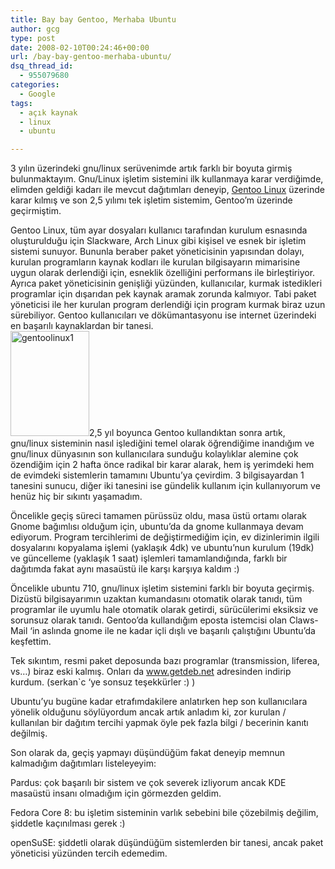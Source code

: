 ```yaml
---
title: Bay bay Gentoo, Merhaba Ubuntu
author: gcg
type: post
date: 2008-02-10T00:24:46+00:00
url: /bay-bay-gentoo-merhaba-ubuntu/
dsq_thread_id:
  - 955079680
categories:
  - Google
tags:
  - açık kaynak
  - linux
  - ubuntu

---
```

3 yılın üzerindeki gnu/linux serüvenimde artık farklı bir boyuta girmiş bulunmaktayım. Gnu/Linux işletim sistemini ilk kullanmaya karar verdiğimde, elimden geldiği kadarı ile mevcut dağıtımları deneyip, [Gentoo Linux][1] üzerinde karar kılmış ve son 2,5 yılımı tek işletim sistemim, Gentoo&#8217;m üzerinde geçirmiştim.

Gentoo Linux, tüm ayar dosyaları kullanıcı tarafından kurulum esnasında oluşturulduğu için Slackware, Arch Linux gibi kişisel ve esnek bir işletim sistemi sunuyor. Bununla beraber paket yöneticisinin yapısından dolayı, kurulan programların kaynak kodları ile kurulan bilgisayarın mimarisine uygun olarak derlendiği için, esneklik özelliğini performans ile birleştiriyor. Ayrıca paket yöneticisinin genişliği yüzünden, kullanıcılar, kurmak istedikleri programlar için dışarıdan pek kaynak aramak zorunda kalmıyor. Tabi paket yöneticisi ile her kurulan program derlendiği için program kurmak biraz uzun sürebiliyor. Gentoo kullanıcıları ve dökümantasyonu ise internet üzerindeki en başarılı kaynaklardan bir tanesi.  
<a href="https://www.murekkep.org/bay-bay-gentoo-merhaba-ubuntu-525/gentoolinux1" rel="attachment wp-att-9611"><img class="alignleft  wp-image-9611" title="gentoolinux1" src="https://www.murekkep.org/wp-content/uploads/2008/02/gentoolinux1-300x400.png" alt="gentoolinux1" width="126" height="168" srcset="https://www.murekkep.org/wp-content/uploads/2008/02/gentoolinux1-300x400.png 300w, https://www.murekkep.org/wp-content/uploads/2008/02/gentoolinux1-37x50.png 37w, https://www.murekkep.org/wp-content/uploads/2008/02/gentoolinux1-75x100.png 75w, https://www.murekkep.org/wp-content/uploads/2008/02/gentoolinux1-150x200.png 150w, https://www.murekkep.org/wp-content/uploads/2008/02/gentoolinux1-229x305.png 229w, https://www.murekkep.org/wp-content/uploads/2008/02/gentoolinux1.png 370w" sizes="(max-width: 126px) 100vw, 126px" /></a>2,5 yıl boyunca Gentoo kullandıktan sonra artık, gnu/linux sisteminin nasıl işlediğini temel olarak öğrendiğime inandığım ve gnu/linux dünyasının son kullanıcılara sunduğu kolaylıklar alemine çok özendiğim için 2 hafta önce radikal bir karar alarak, hem iş yerimdeki hem de evimdeki sistemlerin tamamını Ubuntu&#8217;ya çevirdim. 3 bilgisayardan 1 tanesini sunucu, diğer iki tanesini ise gündelik kullanım için kullanıyorum ve henüz hiç bir sıkıntı yaşamadım.

Öncelikle geçiş süreci tamamen pürüssüz oldu, masa üstü ortamı olarak Gnome bağımlısı olduğum için, ubuntu&#8217;da da gnome kullanmaya devam ediyorum. Program tercihlerimi de değiştirmediğim için, ev dizinlerimin ilgili dosyalarını kopyalama işlemi (yaklaşık 4dk) ve ubuntu&#8217;nun kurulum (19dk) ve güncelleme (yaklaşık 1 saat) işlemleri tamamlandığında, farklı bir dağıtımda fakat aynı masaüstü ile karşı karşıya kaldım :)

Öncelikle ubuntu 710, gnu/linux işletim sistemini farklı bir boyuta geçirmiş. Dizüstü bilgisayarımın uzaktan kumandasını otomatik olarak tanıdı, tüm programlar ile uyumlu hale otomatik olarak getirdi, sürücülerimi eksiksiz ve sorunsuz olarak tanıdı. Gentoo&#8217;da kullandığım eposta istemcisi olan Claws-Mail &#8216;in aslında gnome ile ne kadar içli dışlı ve başarılı çalıştığını Ubuntu&#8217;da keşfettim.

Tek sıkıntım, resmi paket deposunda bazı programlar (transmission, liferea, vs&#8230;) biraz eski kalmış. Onları da www.getdeb.net adresinden indirip kurdum. (serkan\`c &#8216;ye sonsuz teşekkürler :) )

Ubuntu&#8217;yu bugüne kadar etrafımdakilere anlatırken hep son kullanıcılara yönelik olduğunu söylüyordum ancak artık anladım ki, zor kurulan / kullanılan bir dağıtım tercihi yapmak öyle pek fazla bilgi / becerinin kanıtı değilmiş.

Son olarak da, geçiş yapmayı düşündüğüm fakat deneyip memnun kalmadığım dağıtımları listeleyeyim:

Pardus: çok başarılı bir sistem ve çok severek izliyorum ancak KDE masaüstü insanı olmadığım için görmezden geldim.

Fedora Core 8: bu işletim sisteminin varlık sebebini bile çözebilmiş değilim, şiddetle kaçınılması gerek :)

openSuSE: şiddetli olarak düşündüğüm sistemlerden bir tanesi, ancak paket yöneticisi yüzünden tercih edemedim.

 [1]: https://www.gentoo.org/ "Gentoo Linux"